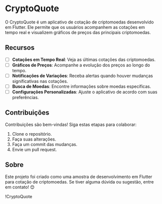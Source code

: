 # CryptoQuote

O CryptoQuote é um aplicativo de cotação de criptomoedas desenvolvido em Flutter. Ele permite que os usuários acompanhem as cotações em tempo real e visualizem gráficos de preços das principais criptomoedas.

## Recursos

- [ ] **Cotações em Tempo Real**: Veja as últimas cotações das criptomoedas.
- [ ] **Gráficos de Preços**: Acompanhe a evolução dos preços ao longo do tempo.
- [ ] **Notificações de Variações**: Receba alertas quando houver mudanças significativas nas cotações.
- [ ] **Busca de Moedas**: Encontre informações sobre moedas específicas.
- [ ] **Configurações Personalizadas**: Ajuste o aplicativo de acordo com suas preferências.

## Contribuições

Contribuições são bem-vindas! Siga estas etapas para colaborar:

1. Clone o repositório.
2. Faça suas alterações.
3. Faça um commit das mudanças.
4. Envie um pull request.

## Sobre

Este projeto foi criado como uma amostra de desenvolvimento em Flutter para cotação de criptomoedas. Se tiver alguma dúvida ou sugestão, entre em contato! 😊

!CryptoQuote

